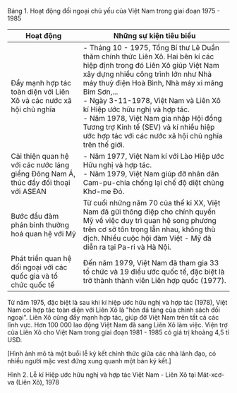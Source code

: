 Bảng 1. Hoạt động đối ngoại chủ yếu của Việt Nam trong giai đoạn 1975 - 1985

| Hoạt động | Những sự kiện tiêu biểu |
|-----------|--------------------------|
| Đẩy mạnh hợp tác toàn diện với Liên Xô và các nước xã hội chủ nghĩa | - Tháng 10 - 1975, Tổng Bí thư Lê Duẩn thăm chính thức Liên Xô. Hai bên kí các hiệp định trong đó Liên Xô giúp Việt Nam xây dựng nhiều công trình lớn như Nhà máy thuỷ điện Hoà Bình, Nhà máy xi măng Bỉm Sơn,... <br> - Ngày 3-11-1978, Việt Nam và Liên Xô kí Hiệp ước hữu nghị và hợp tác. <br> - Năm 1978, Việt Nam gia nhập Hội đồng Tương trợ Kinh tế (SEV) và kí nhiều hiệp ước hợp tác với các nước xã hội chủ nghĩa trên thế giới. |
| Cải thiện quan hệ với các nước láng giềng Đông Nam Á, thúc đẩy đối thoại với ASEAN | - Năm 1977, Việt Nam kí với Lào Hiệp ước Hữu nghị và hợp tác. <br> - Năm 1979, Việt Nam giúp đỡ nhân dân Cam-pu-chia chống lại chế độ diệt chủng Khơ-me Đỏ. |
| Bước đầu đàm phán bình thường hoá quan hệ với Mỹ | Từ cuối những năm 70 của thế kỉ XX, Việt Nam đã gửi thông điệp cho chính quyền Mỹ về việc duy trì quan hệ song phương trên cơ sở tôn trọng lẫn nhau, không thù địch. Nhiều cuộc hội đàm Việt - Mỹ đã diễn ra tại Pa-ri và Hà Nội. |
| Phát triển quan hệ đối ngoại với các quốc gia và tổ chức quốc tế | Đến năm 1979, Việt Nam đã tham gia 33 tổ chức và 19 điều ước quốc tế, đặc biệt là trở thành thành viên Liên hợp quốc (1977). |

Từ năm 1975, đặc biệt là sau khi kí hiệp ước hữu nghị và hợp tác (1978), Việt Nam coi hợp tác toàn diện với Liên Xô là "hòn đá tảng của chính sách đối ngoại". Liên Xô cũng đẩy mạnh hợp tác, giúp đỡ Việt Nam trên tất cả các lĩnh vực. Hơn 100 000 lao động Việt Nam đã sang Liên Xô làm việc. Viện trợ của Liên Xô cho Việt Nam trong giai đoạn 1981 - 1985 có giá trị khoảng 4,5 tỉ USD.

[Hình ảnh mô tả một buổi lễ ký kết chính thức giữa các nhà lãnh đạo, có nhiều người mặc vest đứng xung quanh một bàn ký kết.]

Hình 2. Lễ kí Hiệp ước hữu nghị và hợp tác Việt Nam - Liên Xô tại Mát-xcơ-va (Liên Xô), 1978